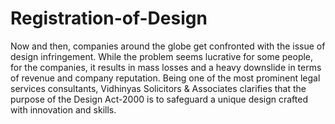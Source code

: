 # Registration-of-Design
Now and then, companies around the globe get confronted with the issue of design infringement. While the problem seems lucrative for some people, for the companies, it results in mass losses and a heavy downslide in terms of revenue and company reputation.  Being one of the most prominent legal services consultants, Vidhinyas Solicitors &amp; Associates clarifies that the purpose of the Design Act-2000 is to safeguard a unique design crafted with innovation and skills.
